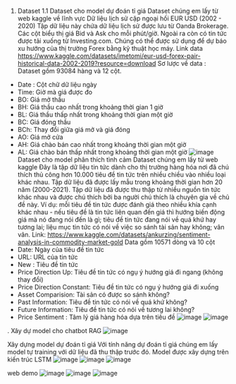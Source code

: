 1.	Dataset 
1.1 Dataset cho model dự đoán tỉ giá
Dataset chúng em lấy từ web kaggle về lĩnh vực Dữ liệu lịch sử cặp ngoại hối EUR USD (2002 - 2020)
Tập dữ liệu này chứa dữ liệu lịch sử được lưu từ Oanda Brokerage. Các cột biểu thị giá Bid và Ask cho mỗi phút/giờ. Ngoài ra còn có tin tức được tải xuống từ Investing.com. Chúng có thể được sử dụng để dự báo xu hướng của thị trường Forex bằng kỹ thuật học máy.
Link data
https://www.kaggle.com/datasets/imetomi/eur-usd-forex-pair-historical-data-2002-2019?resource=download
Sơ lược về data : 
 Dataset gồm 93084 hàng và 12 cột.
-	Date : Cột chữ dữ liệu ngày
-	Time: Giờ mà giá được đo
-	BO: Giá mở thầu
-	BH: Giá thầu cao nhất trong khoảng thời gian 1 giờ
-	BL: Giá thầu thấp nhất trong khoảng thời gian một giờ
-	BC: Giá đóng thầu
-	BCh: Thay đổi giữa giá mở và giá đóng
-	AO: Giá mở cửa
-	AH: Giá chào bán cao nhất trong khoảng thời gian một giờ
-	AL: Giá chào bán thấp nhất trong khoảng thời gian một giờ
![image](https://github.com/user-attachments/assets/f49ac08e-9015-4aac-97d9-48cac6510c3f)
Dataset cho model phân thích tình cảm 
Dataset chúng em lấy từ web kaggle
Đây là tập dữ liệu tin tức dành cho thị trường hàng hóa nơi đã chú thích thủ công hơn 10.000 tiêu đề tin tức trên nhiều chiều vào nhiều loại khác nhau. Tập dữ liệu đã được lấy mẫu trong khoảng thời gian hơn 20 năm (2000-2021). 
Tập dữ liệu đã được thu thập từ nhiều nguồn tin tức khác nhau và được chú thích bởi ba người chú thích là chuyên gia về chủ đề này. Ví dụ: mỗi tiêu đề tin tức được đánh giá theo nhiều khía cạnh khác nhau - nếu tiêu đề là tin tức liên quan đến giá thì hướng biến động giá mà nó đang nói đến là gì; tiêu đề tin tức đang nói về quá khứ hay tương lai; liệu mục tin tức có nói về việc so sánh tài sản hay không; vân vân. 
Link: https://www.kaggle.com/datasets/ankurzing/sentiment-analysis-in-commodity-market-gold 
Data gồm 10571 dòng và 10 cột
-	Date: Ngày của tiêu đề tin tức
-	URL: URL của tin tức
-	New : Tiêu đề tin tức
-	Price Direction Up: Tiêu đề tin tức có ngụ ý hướng giá đi ngang (không thay đổi)
-	Price Direction Constant: Tiêu đề tin tức có ngụ ý hướng giá đi xuống
-	Asset Comparision: Tài sản có được so sánh không?
-	Past Information: Tiêu đề tin tức có nói về quá khứ không?
-	Future Information: Tiêu đề tin tức có nói về tương lai không?
-	Price Sentiment : Tâm lý giá hàng hóa dựa trên tiêu đề
![image](https://github.com/user-attachments/assets/8cd0dfea-dcc1-44d2-8997-4846243dcde3)
![image](https://github.com/user-attachments/assets/62be7eaa-816b-47b2-abbd-9b6ecaee112c)

. Xây dự model cho chatbot RAG
 	![image](https://github.com/user-attachments/assets/0cc2cdd5-42c3-425f-ae0a-ad5b9e020517)

Xây dựng model dự đoán tỉ giá
Với tính năng dự đoán tỉ giá chúng em lấy model tự training với dữ liệu đã thu thập trước đó. 
 Model được xây dựng trên kiến trúc LSTM
![image](https://github.com/user-attachments/assets/4707b344-cb56-401f-999d-c5b0c9678f34)
![image](https://github.com/user-attachments/assets/5b841cff-f5e4-473e-8a8f-61a0bc89a397)
![image](https://github.com/user-attachments/assets/8040e1bc-3611-46ad-ab15-00e3e85d2903)

web demo
![image](https://github.com/user-attachments/assets/fa27cb34-9c0d-43a9-934a-595e87ec06bb)
![image](https://github.com/user-attachments/assets/85677d65-c088-4897-a260-24223e77691d)
![image](https://github.com/user-attachments/assets/5496521c-569c-41aa-a2c5-abbade650b45)


